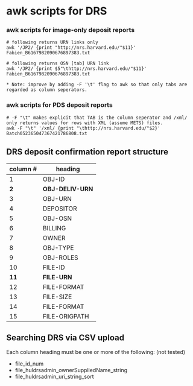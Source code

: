 # awk scripts for DRS

### awk scripts for image-only deposit reports

    # following returns URN links only
    awk '/JP2/ {print "http://nrs.harvard.edu/"$11}' Fabien_B6167982090676897383.txt

    # following returns OSN [tab] URN link
    awk '/JP2/ {print $5"\thttp://nrs.harvard.edu/"$11}' Fabien_B6167982090676897383.txt

    * Note: improve by adding -F '\t' flag to awk so that only tabs are regarded as column seperators.

### awk scripts for PDS deposit reports
    # -F "\t" makes explicit that TAB is the column seperator and /xml/ only returns values for rows with XML (assume METS) files.
    awk -F "\t" '/xml/ {print "\thttp://nrs.harvard.edu/"$2}' Batch052365047367421786808.txt
    
## DRS deposit confirmation report structure

|column #   |heading   | 
|---|---|
| 1  | OBJ-ID  |
| **2**  | **OBJ-DELIV-URN**  |
| 3  | OBJ-URN  |
| 4  | DEPOSITOR  |
| 5  | OBJ-OSN  |
| 6  | BILLING  |
| 7  | OWNER  |
| 8  | OBJ-TYPE  |
| 9  | OBJ-ROLES  |
| 10  | FILE-ID  |
| **11**  | **FILE-URN**  |
| 12  | FILE-FORMAT |
| 13  | FILE-SIZE  |
| 14  | FILE-FORMAT  |
| 15  | FILE-ORIGPATH  |

## Searching DRS via CSV upload
Each column heading must be one or more of the following: (not tested)

* file_id_num
* file_huldrsadmin_ownerSuppliedName_string
* file_huldrsadmin_uri_string_sort

